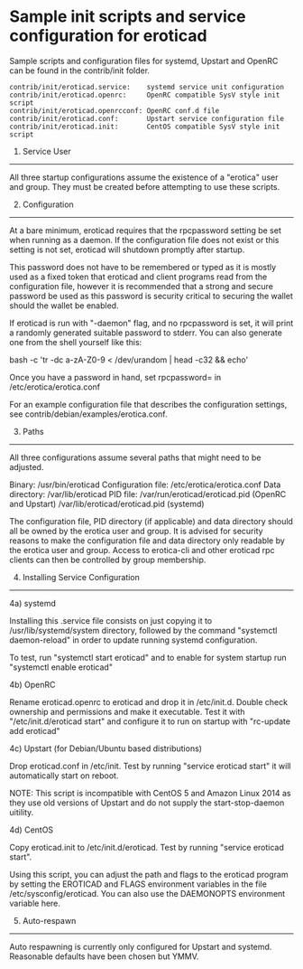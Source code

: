 Sample init scripts and service configuration for eroticad
==========================================================

Sample scripts and configuration files for systemd, Upstart and OpenRC
can be found in the contrib/init folder.

    contrib/init/eroticad.service:    systemd service unit configuration
    contrib/init/eroticad.openrc:     OpenRC compatible SysV style init script
    contrib/init/eroticad.openrcconf: OpenRC conf.d file
    contrib/init/eroticad.conf:       Upstart service configuration file
    contrib/init/eroticad.init:       CentOS compatible SysV style init script

1. Service User
---------------------------------

All three startup configurations assume the existence of a "erotica" user
and group.  They must be created before attempting to use these scripts.

2. Configuration
---------------------------------

At a bare minimum, eroticad requires that the rpcpassword setting be set
when running as a daemon.  If the configuration file does not exist or this
setting is not set, eroticad will shutdown promptly after startup.

This password does not have to be remembered or typed as it is mostly used
as a fixed token that eroticad and client programs read from the configuration
file, however it is recommended that a strong and secure password be used
as this password is security critical to securing the wallet should the
wallet be enabled.

If eroticad is run with "-daemon" flag, and no rpcpassword is set, it will
print a randomly generated suitable password to stderr.  You can also
generate one from the shell yourself like this:

bash -c 'tr -dc a-zA-Z0-9 < /dev/urandom | head -c32 && echo'

Once you have a password in hand, set rpcpassword= in /etc/erotica/erotica.conf

For an example configuration file that describes the configuration settings,
see contrib/debian/examples/erotica.conf.

3. Paths
---------------------------------

All three configurations assume several paths that might need to be adjusted.

Binary:              /usr/bin/eroticad
Configuration file:  /etc/erotica/erotica.conf
Data directory:      /var/lib/eroticad
PID file:            /var/run/eroticad/eroticad.pid (OpenRC and Upstart)
                     /var/lib/eroticad/eroticad.pid (systemd)

The configuration file, PID directory (if applicable) and data directory
should all be owned by the erotica user and group.  It is advised for security
reasons to make the configuration file and data directory only readable by the
erotica user and group.  Access to erotica-cli and other eroticad rpc clients
can then be controlled by group membership.

4. Installing Service Configuration
-----------------------------------

4a) systemd

Installing this .service file consists on just copying it to
/usr/lib/systemd/system directory, followed by the command
"systemctl daemon-reload" in order to update running systemd configuration.

To test, run "systemctl start eroticad" and to enable for system startup run
"systemctl enable eroticad"

4b) OpenRC

Rename eroticad.openrc to eroticad and drop it in /etc/init.d.  Double
check ownership and permissions and make it executable.  Test it with
"/etc/init.d/eroticad start" and configure it to run on startup with
"rc-update add eroticad"

4c) Upstart (for Debian/Ubuntu based distributions)

Drop eroticad.conf in /etc/init.  Test by running "service eroticad start"
it will automatically start on reboot.

NOTE: This script is incompatible with CentOS 5 and Amazon Linux 2014 as they
use old versions of Upstart and do not supply the start-stop-daemon uitility.

4d) CentOS

Copy eroticad.init to /etc/init.d/eroticad. Test by running "service eroticad start".

Using this script, you can adjust the path and flags to the eroticad program by
setting the EROTICAD and FLAGS environment variables in the file
/etc/sysconfig/eroticad. You can also use the DAEMONOPTS environment variable here.

5. Auto-respawn
-----------------------------------

Auto respawning is currently only configured for Upstart and systemd.
Reasonable defaults have been chosen but YMMV.
